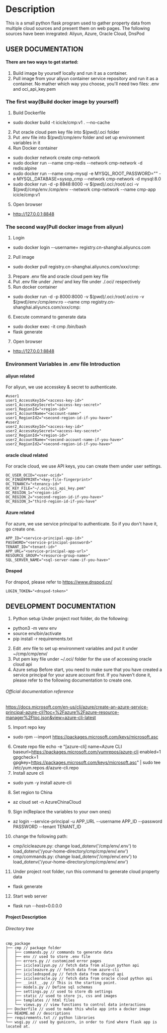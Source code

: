 # Description
This is a small python flask program used to gather property data from multiple cloud sources and present them on web pages.
The following sources have been inregrated:
Aliyun, Azure, Oracle Cloud, DnsPod
## USER DOCUMENTATION
#### There are two ways to get started:
1. Build image by yourself locally and run it as a container.
2. Pull image from your aliyun container service repository and run it as a container.
No mather which way you choose, you'll need two files: .env and oci\_api\_key.pem

### The first way(Build docker image by yourself) 
1. Build Dockerfile
- sudo docker build -t icicle/cmp:v1 . --no-cache
2. Put oracle cloud pem key file into $(pwd)/.oci folder
3. Put .env file into $(pwd)/cmp/env folder and set up environment variables in it
4. Run Docker container
- sudo docker network create cmp-network
- sudo docker run --name cmp-redis --network cmp-network -d redis:alpine
- sudo docker run --name cmp-mysql -e MYSQL_ROOT_PASSWORD="<password>" -e MYSQL_DATABASE=sysop_cmp --network cmp-network -d mysql:8.0 
- sudo docker run -d -p 8848:8000 -v $(pwd)/.oci:/root/.oci -v $(pwd)/cmp/env:/cmp/env --network cmp-network --name cmp-app icicle/cmp:v1
5. Open browser
- http://127.0.0.1:8848

### The second way(Pull docker image from aliyun)

1. Login 
- sudo docker login --username=<username> registry.cn-shanghai.aliyuncs.com
2. Pull image
- sudo docker pull registry.cn-shanghai.aliyuncs.com/xxx/cmp:<image-version-number>
3. Prepare .env file and oracle cloud pem key file
4. Put .env file under ./env/ and key file under ./.oci/ respectively
5. Run docker container
- sudo docker run -d -p 8000:8000 -v $(pwd)/.oci:/root/.oci:ro -v $(pwd)/env:/cmp/env:ro --name cmp registry.cn-shanghai.aliyuncs.com/xxx/cmp:<image-version-number>
6. Execute command to generate data
- sudo docker exec -it cmp /bin/bash
- flask generate
7. Open browser
- http://127.0.0.1:8848

### Environment Variables in .env file Introduction
#### aliyun related
For aliyun, we use accesskey & secret to authenticate.
```shell
#user1
user1_AccessKeyId="<access-key-id>"
user1_AccessKeySecret="<access-key-secret>"
user1_RegionId="<region-id>"
user1_AccountName="<account-name>"
user1_RegionId2="<second-region-id-if-you-have>"
#user2
user2_AccessKeyId="<access-key-id>"
user2_AccessKeySecret="<access-key-secret>"
user2_RegionId="<region-id>"
user2_AccountName="<second-account-name-if-you-have>"
user2_RegionId2="<second-region-id-if-you-have>"
```
#### oracle cloud related
For oracle cloud, we use API keys, you can create them under user settings.
```shell
OC_USER_OCID="<user-ocid>"
OC_FINGERPRINT="<key-file-fingerprint>"
OC_TENANCY="<tenancy-id>"
OC_KEY_FILE="~/.oci/oci_api_key.pem"
OC_REGION_1="<region-id>"
OC_REGION_2="<second-region-id-if-you-have>"
OC_REGION_3="third-region-id-if-you-have"
```
#### Azure related
For azure, we use service principal to authenticate. So if you don't have it, go create one.
```shell
APP_ID="<service-principal-app-id>"
PASSWORD="<service-principal-password>"
TENANT_ID="<tenant-id>"
APP_URL="<service-principal-app-url>"
RESOURCE_GROUP="<resource-group-name>"
SQL_SERVER_NAME="<sql-server-name-if-you-have>"
```
#### Dnspod
For dnspod, please refer to https://www.dnspod.cn/
```shell
LOGIN_TOKEN="<dnspod-token>"
```

## DEVELOPMENT DOCUMENTATION ##
1. Python setup
Under project root folder, do the following:
- python3 -m venv env  
- source env/bin/activate  
- pip install -r requirements.txt 
2. Edit .env file to set up environment variables and put it under ~/cmp/cmp/env/
3. Put pem key file under ~/.oci/ folder for the use of accessing oracle cloud api
4. Azure setup
Before start, you need to make sure that you have created a service principal for your azure account first.
If you haven't done it, please refer to the following documentation to create one.
###### Official documentation reference
https://docs.microsoft.com/en-us/cli/azure/create-an-azure-service-principal-azure-cli?toc=%2Fazure%2Fazure-resource-manager%2Ftoc.json&view=azure-cli-latest

5. Import repo key
- sudo rpm --import https://packages.microsoft.com/keys/microsoft.asc
6. Create repo file
echo -e "[azure-cli]
name=Azure CLI
baseurl=https://packages.microsoft.com/yumrepos/azure-cli
enabled=1
gpgcheck=1
gpgkey=https://packages.microsoft.com/keys/microsoft.asc" | sudo tee /etc/yum.repos.d/azure-cli.repo
7. Install azure cli
- sudo yum -y install azure-cli
8. Set region to China
- az cloud set -n AzureChinaCloud
9. Sign in(Replace the variables to your own ones)
- az login --service-principal -u APP\_URL --username APP\_ID --password PASSWORD --tenant TENANT\_ID
10. change the following path:
- cmp/icicleazure.py: change load\_dotenv('/cmp/env/.env') to load\_dotenv('/your-home-directory/cmp/cmp/env/.env')
- cmp/commands.py: change load\_dotenv('/cmp/env/.env') to load\_dotenv('/your-home-directory/cmp/cmp/env/.env') 
11. Under project root folder, run this command to generate cloud property data
- flask generate
12. Start web server
- flask run --host=0.0.0.0
#### Project Description 
###### Directory tree
```shell
cmp_package 
├── cmp // package folder
│   ├── commands.py // commands to generate data
│   ├── env // used to store .env file
│   ├── errors.py // customized error pages
│   ├── iciclealiyun.py // fetch data from aliyun python api
│   ├── icicleazure.py // fetch data from azure-cli
│   ├── iciclednspod.py // fetch data from dnspod api
│   ├── icicleoracle.py // fetch data from oracle cloud python api
│   ├── __init__.py // This is the starting point.
│   ├── models.py // Define sql schemas
│   ├── settings.py // used to store db settings
│   ├── static // used to store js, css and images
│   ├── templates // html files
│   └── views.py // view functions to control data interactions
├── Dockerfile // used to make this whole app into a docker image
├── README.md // descriptions
├── requirements.txt // python libraries
└── wsgi.py // used by gunicorn, in order to find where flask app is located at.
```

